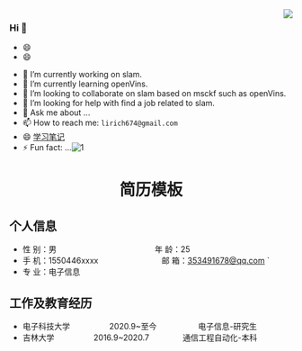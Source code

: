 <img align="right" src="https://github-readme-stats.vercel.app/api?username=caichangzhao&show_icons=true&icon_color=CE1D2D&text_color=718096&bg_color=ffffff&hide_title=true" />

### Hi  👋
- 😄
- 😄





<!-- **liuqian62/liuqian62** is a ✨ _special_ ✨ repository because its `README.md` (this file) appears on your GitHub profile.

Here are some ideas to get you started: -->

- 🔭 I’m currently working on slam.
- 🌱 I’m currently learning openVins.
- 👯 I’m looking to collaborate on slam based on msckf such as openVins.
- 🤔 I’m looking for help with find a job related to slam.
- 💬 Ask me about ...
- 📫 How to reach me: `lirich674@gmail.com`
- 😄 [学习笔记](https://github.com/liuqian62/notebook)
- ⚡ Fun fact: ...![1](https://user-images.githubusercontent.com/82129426/168004934-0cf65933-72c0-475a-a4c9-6d57a9092ea8.jpg)


 <center>
     <h1>简历模板</h1>
 </center>

## 个人信息 

* 性 别：男&emsp;&emsp;&emsp;&emsp;&emsp;&emsp;&emsp;&emsp;&emsp;&emsp;&emsp;&emsp;&ensp;年 龄：25  
* 手 机：1550446xxxx &emsp;&emsp;&emsp;&emsp;&emsp;&emsp;&emsp;&ensp;  邮 箱：353491678@qq.com `
* 专 业：电子信息 &emsp;&emsp;&emsp;&emsp;&emsp;&emsp;&emsp;&emsp;&emsp; 

## 工作及教育经历

<!-- * 前公司&emsp;&emsp;&emsp;&emsp;&emsp;&emsp;&ensp;2019.8~至今&emsp;&emsp;&emsp;&emsp;&emsp; 事业群名字-部门名字        -->
* 电子科技大学&emsp;&emsp;&emsp;&emsp;&emsp;2020.9~至今&emsp;&emsp;&emsp;&emsp;&emsp; 电子信息-研究生         
* 吉林大学&emsp;&emsp;&emsp;&emsp;&emsp;2016.9~2020.7&emsp;&emsp;&emsp;&emsp; 通信工程自动化-本科  
